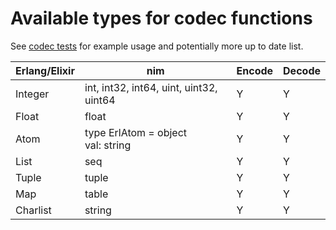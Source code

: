 # Available types for codec functions

See [codec tests](https://github.com/wltsmrz/nimler/tree/master/tests/codec) for example usage and potentially more up to date list.

| Erlang/Elixir     | nim                                       | Encode    | Decode    |
|---------------    |-----------------------------------------  |--------   |--------   |
| Integer           | int, int32, int64, uint, uint32, uint64   | Y         | Y         |
| Float             | float                                     | Y         | Y         |
| Atom              | type ErlAtom = object<br>  val: string    | Y         | Y         |
| List              | seq                                       | Y         | Y         |
| Tuple             | tuple                                     | Y         | Y         |
| Map               | table                                     | Y         | Y         |
| Charlist          | string                                    | Y         | Y         |

